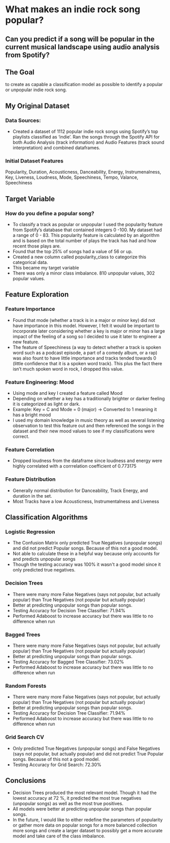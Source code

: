 # What makes an indie rock song popular?
## Can you predict if a song will be popular in the current musical landscape using audio analysis from Spotify?

## The Goal
to create as capable a classification model as possible  to identify a popular or unpopular indie rock song.

## My Original Dataset
### Data Sources: 
- Created a dataset of 1112 popular indie rock songs using Spotify’s top playlists classified as ‘indie’.
Ran the songs through the Spotify API for both Audio Analysis (track information) and Audio Features (track sound interpretation) and combined dataframes.

### Initial Dataset Features
Popularity, Duration, Acousticness, Danceability, Energy, Instrumenalness, Key, Liveness, Loudness, Mode, Speechiness, Tempo, Valance, Speechiness

## Target Variable 
### How do you define a popular song?
- To classify a track as popular or unpopular I used the popularity feature from Spotify’s database that contained integers 0 -100. My dataset had a range of 0 - 83. This popularity feature is calculated by an algorithm and is based on the total number of plays the track has had and how recent those plays are.
- Found that the top 25% of songs had a value of 56 or up.
- Created a new column called popularity_class to categorize this categorical data. 
- This became my target variable
- There was only a minor class imbalance. 810 unpopular values, 302 popular values.


## Feature Exploration
### Feature Importance
- Found that mode (whether a track is in a major or minor key) did not have importance in this model. However, I felt it would be important to incorporate later considering whether a key is major or minor has a large impact of the feeling of a song so I decided to use it later to engineer a new feature.
- The feature of Speechiness (a way to detect whether a track is spoken word such as  a podcast episode, a part of a comedy album, or a rap) was also fount to have little importance and tracks tended towards 0 (little confidence that it is a spoken word track). This plus the fact there isn’t much spoken word in rock, I dropped this value.

### Feature Engineering: Mood
- Using mode and key I created a feature called Mood
- Depending on whether a key has a traditionally brighter or darker feeling it is categorized as light or dark. 
- Example: Key = C and Mode = 0 (major) → Converted to 1 meaning it has a bright mood 
- I used my domain knowledge in music theory as well as several listening  observation to test this feature out and then referenced the songs in the dataset and their new mood values to see if my classifications were correct.

### Feature Correlation
- Dropped loudness from the dataframe since loudness and energy were highly correlated with a corrrelation coefficient of 0.773175	

### Feature Distribution
- Generally normal distribution for Danceability, Track Energy, and duration in the set.
- Most Tracks have a low Acousticness, Instrumentalness and Liveness

## Classification Algorithms
### Logistic Regression
- The Confusion Matrix only predicted True Negatives (unpopular songs) and did not predict Popular songs. Because of this not a good model.
- Not able to calculate these in a helpful way because only accounts for and predicts unpopular songs 
- Though the testing accuracy was 100% it wasn't a good model since it only predicted true negatives.

### Decision Trees
- There were many more False Negatives (says not popular, but actually popular) than True Negatives (not popular but actually popular)
- Better at predicting unpopular songs than popular songs.
- Testing Accuracy for Decision Tree Classifier: 71.94%
- Performed Adaboost to increase accuracy but there was little to no difference when run

### Bagged Trees
- There were many more False Negatives (says not popular, but actually popular) than True Negatives (not popular but actually popular)
- Better at predicting unpopular songs than popular songs.
- Testing Accuracy for Bagged Tree Classifier: 73.02%
- Performed Adaboost to increase accuracy but there was little to no difference when run

### Random Forests
- There were many more False Negatives (says not popular, but actually popular) than True Negatives (not popular but actually popular)
- Better at predicting unpopular songs than popular songs.
- Testing Accuracy for Decision Tree Classifier: 71.94%
- Performed Adaboost to increase accuracy but there was little to no difference when run

### Grid Search CV
- Only predicted True Negatives (unpopular songs) and False Negatives (says not popular, but actually popular) and did not predict True Popular songs. Because of this not a good model.
- Testing Accuracy for Grid Search: 72.30%

## Conclusions
- Decision Trees  produced the most relevant model.  Though it had the lowest accuracy at 72 %, it predicted the most true negatives (unpopular songs) as well as the most true positives.  
- All models were better at predicting unpopular songs than popular songs.
- In the future, I would like to either redefine the parameters of popularity or gather more data on popular songs for a more balanced collection more songs and create a larger dataset to possibly get a more accurate model and take care of the class imbalance.

